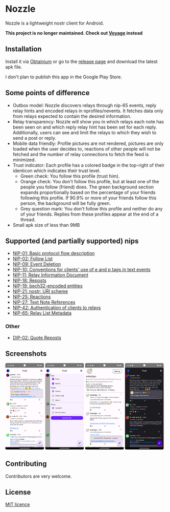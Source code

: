 # Nozzle

Nozzle is a lightweight nostr client for Android.

**This project is no longer maintained. Check out [Voyage](https://github.com/dluvian/voyage) instead**

## Installation

Install it via [Obtainium](https://github.com/ImranR98/Obtainium) or go to
the [release page](https://github.com/dluvian/Nozzle/releases) and download the latest apk file.

I don't plan to publish this app in the Google Play Store.

## Some points of difference

- Outbox model: Nozzle discovers relays through nip-65 events, reply relay hints and encoded relays
  in nprofiles/nevents. It fetches data only from relays expected to contain the desired
  information.
- Relay transparency: Nozzle will show you in which relays each note has been seen on and which
  reply relay hint has been set for each reply. Additionally, users can see and limit the relays to
  which they wish to send a post or reply.
- Mobile data friendly: Profile pictures are not rendered, pictures are only loaded when the user
  decides to, reactions of other people will not be fetched and the number of relay connections to
  fetch the feed is minimized.
- Trust indicator: Each profile has a colored badge in the top-right of their identicon which
  indicates their trust level.
    - Green check: You follow this profile (trust him).
    - Orange check: You don't follow this profile, but at least one of the people you follow
      (friend) does. The green background section expands proportionally based on the percentage of
      your friends following this profile. If 90.9% or more of your friends follow this person, the
      background will be fully green.
    - Grey question mark: You don't follow this profile and neither do any of your friends. Replies
      from these profiles appear at the end of a thread.
- Small apk size of less than 9MB

## Supported (and partially supported) nips

- [NIP-01: Basic protocol flow description](https://github.com/nostr-protocol/nips/blob/master/01.md)
- [NIP-02: Follow List](https://github.com/nostr-protocol/nips/blob/master/02.md)
- [NIP-09: Event Deletion](https://github.com/nostr-protocol/nips/blob/master/09.md)
- [NIP-10: Conventions for clients' use of e and p tags in text events](https://github.com/nostr-protocol/nips/blob/master/10.md)
- [NIP-11: Relay Information Document](https://github.com/nostr-protocol/nips/blob/master/11.md)
- [NIP-18: Reposts](https://github.com/nostr-protocol/nips/blob/master/18.md)
- [NIP-19: bech32-encoded entities](https://github.com/nostr-protocol/nips/blob/master/19.md)
- [NIP-21: nostr: URI scheme](https://github.com/nostr-protocol/nips/blob/master/21.md)
- [NIP-25: Reactions](https://github.com/nostr-protocol/nips/blob/master/25.md)
- [NIP-27: Text Note References](https://github.com/nostr-protocol/nips/blob/master/27.md)
- [NIP-42: Authentication of clients to relays](https://github.com/nostr-protocol/nips/blob/master/42.md)
- [NIP-65: Relay List Metadata](https://github.com/nostr-protocol/nips/blob/master/65.md)

### Other

- [DIP-02: Quote Reposts](https://github.com/damus-io/dips/blob/master/02.md)

## Screenshots

<p>
<img src="screenshots/feed.png" width="24%" height="24%" />
<img src="screenshots/feed_filter.png" width="24%" height="24%" />
<img src="screenshots/friend_profile.png" width="24%" height="24%" />
<img src="screenshots/feed_dark.png" width="24%" height="24%" />
</p>

## Contributing

Contributors are very welcome.

## License

[MIT licence](https://github.com/dluvian/Nozzle/blob/master/LICENSE)
